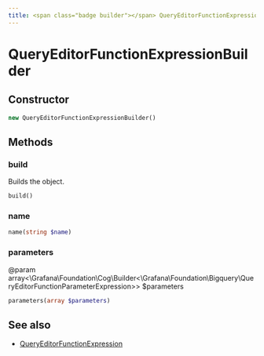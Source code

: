 ```yaml
---
title: <span class="badge builder"></span> QueryEditorFunctionExpressionBuilder
---
```

# <span class="badge builder"></span> QueryEditorFunctionExpressionBuilder

## Constructor

```php
new QueryEditorFunctionExpressionBuilder()
```
## Methods

### <span class="badge object-method"></span> build

Builds the object.

```php
build()
```

### <span class="badge object-method"></span> name

```php
name(string $name)
```

### <span class="badge object-method"></span> parameters

@param array<\Grafana\Foundation\Cog\Builder<\Grafana\Foundation\Bigquery\QueryEditorFunctionParameterExpression>> $parameters

```php
parameters(array $parameters)
```

## See also

 * <span class="badge object-type-class"></span> [QueryEditorFunctionExpression](./object-QueryEditorFunctionExpression.md)
